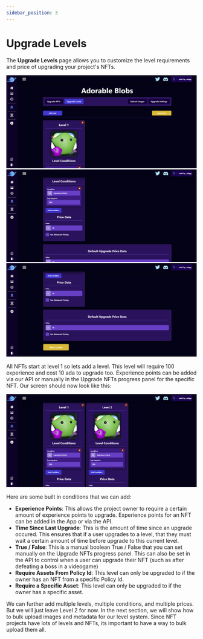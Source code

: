 ```yaml
---
sidebar_position: 3
---
```


# Upgrade Levels

The **Upgrade Levels** page allows you to customize the level requirements and price of upgrading your project's NFTs.

![Upgrade Levels 1](/img/upgrade-projects/create-upgrade-project/upgrade-project-data/upgrade-projects-data-1.png)
![Upgrade Levels 2](/img/upgrade-projects/create-upgrade-project/upgrade-project-data/upgrade-projects-data-2.png)
![Upgrade Levels 3](/img/upgrade-projects/create-upgrade-project/upgrade-project-data/upgrade-projects-data-3.png)

All NFTs start at level 1 so lets add a level. This level will require 100 experience and cost 10 ada to upgrade too. Experience points can be added via our API or manually in the Upgrade NFTs progress panel for the specific NFT. Our screen should now look like this:

![Upgrade Levels Add Level](/img/upgrade-projects/create-upgrade-project/upgrade-project-data/upgrade-projects-add-level.png)

Here are some built in conditions that we can add:

-   **Experience Points**: This allows the project owner to require a certain amount of experience points to upgrade. Experience points for an NFT can be added in the App or via the API.
-   **Time Since Last Upgrade**: This is the amount of time since an upgrade occured. This ensures that if a user upgrades to a level, that they must wait a certain amount of time before upgrade to this current level.
-   **True / False**: This is a manual boolean True / False that you can set manually on the Upgrade NFTs progress panel. This can also be set in the API to control when a user can upgrade their NFT (such as after defeating a boss in a videogame)
-   **Require Assets From Policy Id**: This level can only be upgraded to if the owner has an NFT from a specific Policy Id.
-   **Require a Specific Asset**: This level can only be upgraded to if the owner has a specific asset.

We can further add multiple levels, multiple conditions, and multiple prices. But we will just leave Level 2 for now. In the next section, we will show how to bulk upload images and metadata for our level system. Since NFT projects have lots of levels and NFTs, its important to have a way to bulk upload them all.
